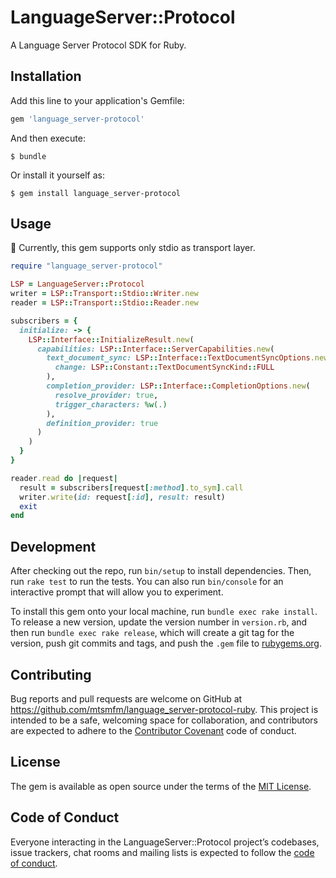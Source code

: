 # LanguageServer::Protocol

A Language Server Protocol SDK for Ruby.

## Installation

Add this line to your application's Gemfile:

```ruby
gem 'language_server-protocol'
```

And then execute:

    $ bundle

Or install it yourself as:

    $ gem install language_server-protocol

## Usage

:memo: Currently, this gem supports only stdio as transport layer.

```ruby
require "language_server-protocol"

LSP = LanguageServer::Protocol
writer = LSP::Transport::Stdio::Writer.new
reader = LSP::Transport::Stdio::Reader.new

subscribers = {
  initialize: -> {
    LSP::Interface::InitializeResult.new(
      capabilities: LSP::Interface::ServerCapabilities.new(
        text_document_sync: LSP::Interface::TextDocumentSyncOptions.new(
          change: LSP::Constant::TextDocumentSyncKind::FULL
        ),
        completion_provider: LSP::Interface::CompletionOptions.new(
          resolve_provider: true,
          trigger_characters: %w(.)
        ),
        definition_provider: true
      )
    )
  }
}

reader.read do |request|
  result = subscribers[request[:method].to_sym].call
  writer.write(id: request[:id], result: result)
  exit
end
```

## Development

After checking out the repo, run `bin/setup` to install dependencies. Then, run `rake test` to run the tests. You can also run `bin/console` for an interactive prompt that will allow you to experiment.

To install this gem onto your local machine, run `bundle exec rake install`. To release a new version, update the version number in `version.rb`, and then run `bundle exec rake release`, which will create a git tag for the version, push git commits and tags, and push the `.gem` file to [rubygems.org](https://rubygems.org).

## Contributing

Bug reports and pull requests are welcome on GitHub at https://github.com/mtsmfm/language_server-protocol-ruby. This project is intended to be a safe, welcoming space for collaboration, and contributors are expected to adhere to the [Contributor Covenant](http://contributor-covenant.org) code of conduct.

## License

The gem is available as open source under the terms of the [MIT License](http://opensource.org/licenses/MIT).

## Code of Conduct

Everyone interacting in the LanguageServer::Protocol project’s codebases, issue trackers, chat rooms and mailing lists is expected to follow the [code of conduct](https://github.com/[USERNAME]/language_server-protocol/blob/master/CODE_OF_CONDUCT.md).
